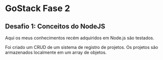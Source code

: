 # GoStack Fase 2
## Desafio 1: Conceitos do NodeJS

Aqui os meus conhecimentos recém adquiridos em Node.js são testados.

Foi criado um CRUD de um sistema de registro de projetos. Os projetos são armazenados localmente em um array de objetos.
